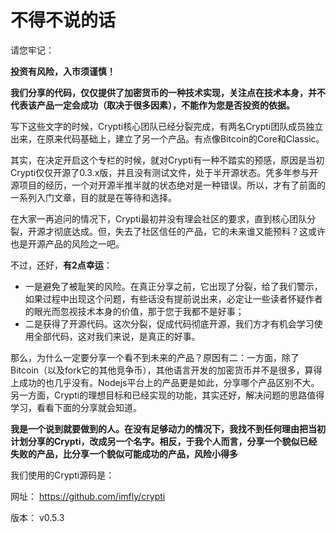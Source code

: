 # 不得不说的话

请您牢记：

**投资有风险，入市须谨慎！**

**我们分享的代码，仅仅提供了加密货币的一种技术实现，关注点在技术本身，并不代表该产品一定会成功（取决于很多因素），不能作为您是否投资的依据。**


写下这些文字的时候，Crypti核心团队已经分裂完成，有两名Crypti团队成员独立出来，在原来代码基础上，建立了另一个产品。有点像Bitcoin的Core和Classic。

其实，在决定开启这个专栏的时候，就对Crypti有一种不踏实的预感，原因是当初Crypti仅仅开源了0.3.x版，并且没有测试文件，处于半开源状态。凭多年参与开源项目的经历，一个对开源半推半就的状态绝对是一种错误。所以，才有了前面的一系列入门文章，目的就是在等待和选择。

在大家一再追问的情况下，Crypti最初并没有理会社区的要求，直到核心团队分裂，开源才彻底达成。但，失去了社区信任的产品，它的未来谁又能预料？这或许也是开源产品的风险之一吧。

不过，还好，**有2点幸运**：

* 一是避免了被耻笑的风险。在真正分享之前，它出现了分裂，给了我们警示，如果过程中出现这个问题，有些话没有提前说出来，必定让一些读者怀疑作者的眼光而忽视技术本身的价值，那于您于我都不是好事；
* 二是获得了开源代码。这次分裂，促成代码彻底开源，我们方才有机会学习使用全部代码，这对我们来说，是真正的好事。

那么，为什么一定要分享一个看不到未来的产品？原因有二：一方面，除了Bitcoin（以及fork它的其他竞争币），其他语言开发的加密货币并不是很多，算得上成功的也几乎没有。Nodejs平台上的产品更是如此，分享哪个产品区别不大。另一方面，Crypti的理想目标和已经实现的功能，其实还好，解决问题的思路值得学习，看看下面的分享就会知道。

**我是一个说到就要做到的人。在没有足够动力的情况下，我找不到任何理由把当初计划分享的Crypti，改成另一个名字。相反，于我个人而言，分享一个貌似已经失败的产品，比分享一个貌似可能成功的产品，风险小得多**

我们使用的Crypti源码是：

网址： https://github.com/imfly/crypti

版本： v0.5.3


